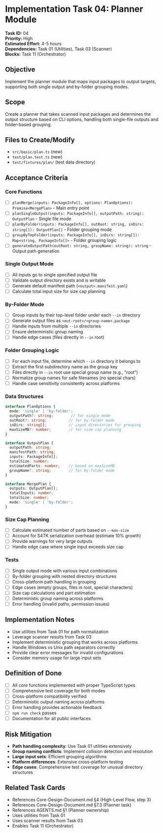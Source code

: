 # Implementation Task 04: Planner Module

**Task ID:** 04  
**Priority:** High  
**Estimated Effort:** 4-5 hours  
**Dependencies:** Task 01 (Utilities), Task 03 (Scanner)  
**Blocks:** Task 11 (Orchestrator)  

## Objective
Implement the planner module that maps input packages to output targets, supporting both single output and by-folder grouping modes.

## Scope
Create a planner that takes scanned input packages and determines the output structure based on CLI options, handling both single-file outputs and folder-based grouping.

## Files to Create/Modify
- `src/basic/plan.ts` (new)
- `test/plan.test.ts` (new)
- `test/fixtures/plan/` (test data directory)

## Acceptance Criteria

### Core Functions
- [ ] `planMerge(inputs: PackageInfo[], options: PlanOptions): Promise<MergePlan>` - Main entry point
- [ ] `planSingleOutput(inputs: PackageInfo[], outputPath: string): OutputPlan` - Single file mode
- [ ] `planByFolder(inputs: PackageInfo[], outRoot: string, inDirs: string[]): OutputPlan[]` - Folder grouping mode
- [ ] `groupByTopFolder(inputs: PackageInfo[], inDirs: string[]): Map<string, PackageInfo[]>` - Folder grouping logic
- [ ] `generateOutputPath(outRoot: string, groupName: string): string` - Output path generation

### Single Output Mode
- [ ] All inputs go to single specified output file
- [ ] Validate output directory exists and is writable
- [ ] Generate default manifest path (`<output>.manifest.yaml`)
- [ ] Calculate total input size for size cap planning

### By-Folder Mode
- [ ] Group inputs by their top-level folder under each `--in` directory
- [ ] Generate output files as `<out-root>/<group-name>.package`
- [ ] Handle inputs from multiple `--in` directories
- [ ] Ensure deterministic group naming
- [ ] Handle edge cases (files directly in `--in` root)

### Folder Grouping Logic
- [ ] For each input file, determine which `--in` directory it belongs to
- [ ] Extract the first subdirectory name as the group key
- [ ] Files directly in `--in` root use special group name (e.g., "root")
- [ ] Normalize group names for safe filenames (no special chars)
- [ ] Handle case sensitivity consistently across platforms

### Data Structures
```typescript
interface PlanOptions {
  mode: 'single' | 'by-folder';
  outputPath?: string;        // for single mode
  outRoot?: string;          // for by-folder mode
  inDirs: string[];          // input directories for grouping
  maxSizeMB?: number;        // for size cap planning
}

interface OutputPlan {
  outputPath: string;
  manifestPath: string;
  inputs: PackageInfo[];
  totalSize: number;
  estimatedParts: number;    // based on maxSizeMB
  groupName?: string;        // for by-folder mode
}

interface MergePlan {
  outputs: OutputPlan[];
  totalInputs: number;
  totalSize: number;
  mode: 'single' | 'by-folder';
}
```

### Size Cap Planning
- [ ] Calculate estimated number of parts based on `--max-size`
- [ ] Account for S4TK serialization overhead (estimate 10% growth)
- [ ] Provide warnings for very large outputs
- [ ] Handle edge case where single input exceeds size cap

### Tests
- [ ] Single output mode with various input combinations
- [ ] By-folder grouping with nested directory structures
- [ ] Cross-platform path handling in grouping
- [ ] Edge cases (empty groups, files in root, special characters)
- [ ] Size cap calculations and part estimation
- [ ] Deterministic group naming across platforms
- [ ] Error handling (invalid paths, permission issues)

## Implementation Notes
- Use utilities from Task 01 for path normalization
- Leverage scanner results from Task 03
- Implement deterministic grouping that works across platforms
- Handle Windows vs Unix path separators correctly
- Provide clear error messages for invalid configurations
- Consider memory usage for large input sets

## Definition of Done
- [ ] All core functions implemented with proper TypeScript types
- [ ] Comprehensive test coverage for both modes
- [ ] Cross-platform compatibility verified
- [ ] Deterministic output naming across platforms
- [ ] Error handling provides actionable feedback
- [ ] `npm run check` passes
- [ ] Documentation for all public interfaces

## Risk Mitigation
- **Path handling complexity**: Use Task 01 utilities extensively
- **Group naming conflicts**: Implement collision detection and resolution
- **Large input sets**: Efficient grouping algorithms
- **Platform differences**: Extensive cross-platform testing
- **Edge cases**: Comprehensive test coverage for unusual directory structures

## Related Task Cards
- References Core-Design-Document.md §4 (High-Level Flow, step 3)
- References Core-Design-Document.md §7.3 (Planner task)
- References AGENTS.md §1 (Planner ownership)
- Uses utilities from Task 01
- Uses scanner results from Task 03
- Enables Task 11 (Orchestrator)
